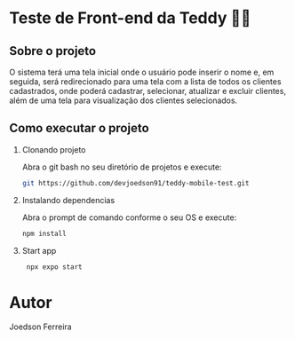# Teste de Front-end da Teddy 📲🧠

## Sobre o projeto

O sistema terá uma tela inicial onde o usuário pode inserir o nome e, em seguida, será
redirecionado para uma tela com a lista de todos os clientes cadastrados, onde poderá
cadastrar, selecionar, atualizar e excluir clientes, além de uma tela para visualização dos
clientes selecionados.

## Como executar o projeto

1. Clonando projeto

   Abra o git bash no seu diretório de projetos e execute:

   ```bash
   git https://github.com/devjoedson91/teddy-mobile-test.git
   ```

2. Instalando dependencias

   Abra o prompt de comando conforme o seu OS e execute:

   ```bash
   npm install
   ```

3. Start app

   ```bash
    npx expo start
   ```

# Autor

Joedson Ferreira
